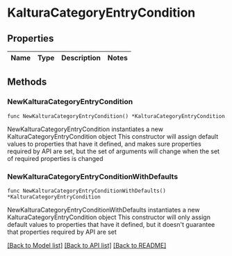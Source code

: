 # KalturaCategoryEntryCondition

## Properties

Name | Type | Description | Notes
------------ | ------------- | ------------- | -------------

## Methods

### NewKalturaCategoryEntryCondition

`func NewKalturaCategoryEntryCondition() *KalturaCategoryEntryCondition`

NewKalturaCategoryEntryCondition instantiates a new KalturaCategoryEntryCondition object
This constructor will assign default values to properties that have it defined,
and makes sure properties required by API are set, but the set of arguments
will change when the set of required properties is changed

### NewKalturaCategoryEntryConditionWithDefaults

`func NewKalturaCategoryEntryConditionWithDefaults() *KalturaCategoryEntryCondition`

NewKalturaCategoryEntryConditionWithDefaults instantiates a new KalturaCategoryEntryCondition object
This constructor will only assign default values to properties that have it defined,
but it doesn't guarantee that properties required by API are set


[[Back to Model list]](../README.md#documentation-for-models) [[Back to API list]](../README.md#documentation-for-api-endpoints) [[Back to README]](../README.md)


